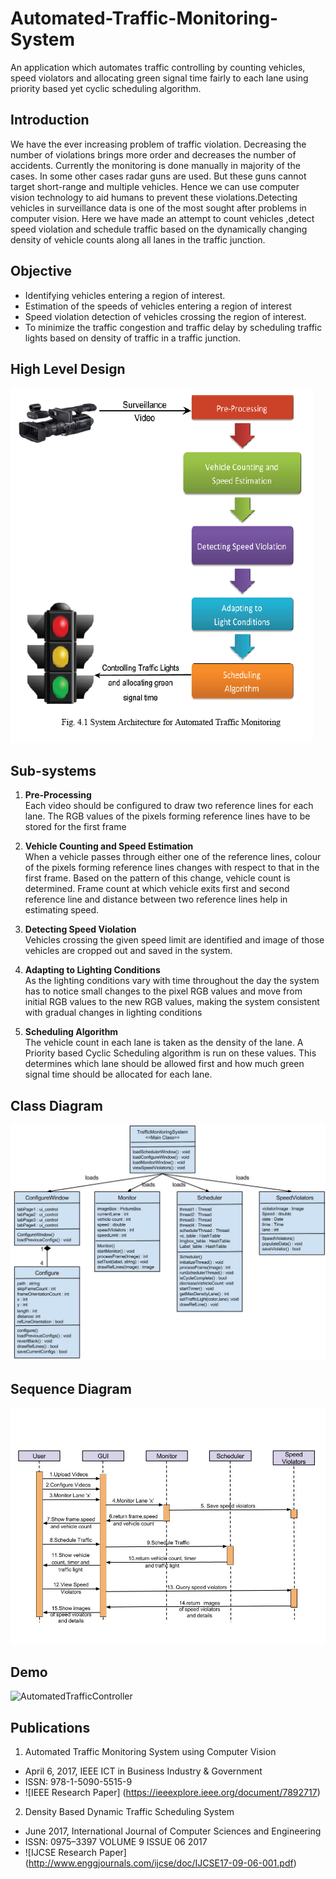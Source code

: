 # Automated-Traffic-Monitoring-System
An application which automates traffic controlling by counting vehicles, speed violators and allocating green signal time fairly to each lane using priority based yet cyclic scheduling algorithm.

## Introduction  
We  have  the  ever  increasing problem of traffic violation. Decreasing  the  number  of  violations brings  more order and decreases the number of accidents. Currently the monitoring  is done  manually  in  majority of the cases. In some other cases radar guns are used. But these guns cannot target short-range and multiple vehicles. Hence  we can  use computer vision  technology  to  aid humans to prevent these violations.Detecting vehicles in surveillance data is one of the most sought after problems in computer vision. Here we have made an attempt to count vehicles ,detect speed violation and schedule traffic based on the dynamically changing density of vehicle counts along all lanes in the traffic junction.

## Objective
- Identifying vehicles entering a region of interest.
- Estimation of the speeds of vehicles entering a region of interest
- Speed violation detection of vehicles crossing the region of interest.
- To minimize the traffic congestion and traffic delay by scheduling traffic lights based on density of traffic in a traffic junction.

## High Level Design  

![High Level Design](Demo/images/SystemArchitecture.png)

## Sub-systems  

1. **Pre-Processing**  
Each video should be configured to draw two reference lines for each lane. The RGB values of the pixels forming reference lines have to be stored for the first frame

2. **Vehicle Counting and Speed Estimation**  
When a vehicle passes through either one of the reference lines, colour of the pixels forming reference lines changes with respect to that in the first frame. Based on the pattern of this  change, vehicle count is determined. Frame count at which vehicle exits first and second reference line and distance between two reference lines help in estimating speed.

3. **Detecting Speed Violation**  
Vehicles crossing the given speed limit are identified and image of those vehicles are cropped out and saved in the system.

4. **Adapting to Lighting Conditions**  
As the lighting conditions vary with time throughout the   day the system has to  notice small changes to the pixel  RGB values and move from initial RGB values to the new  RGB values, making the system consistent with gradual  changes in lighting conditions

5. **Scheduling Algorithm**  
The vehicle count in each lane is taken as the density of the lane. A Priority based Cyclic Scheduling algorithm is run on these values. This determines which lane should be allowed first and how much green signal time should be allocated for each lane.


## Class Diagram  

![ClassDiagram](Demo/images/ClassDiagram.jpg)

## Sequence Diagram  

![SequenceDiagram](Demo/images/SequenceDiagram.jpg)

## Demo  

![AutomatedTrafficController](Demo/AutomatedTrafficController.gif)

## Publications
1.	Automated Traffic Monitoring System using Computer Vision
- April 6, 2017, IEEE ICT in Business Industry & Government
- ISSN: 978-1-5090-5515-9
-	![IEEE Research Paper] (https://ieeexplore.ieee.org/document/7892717)

2.	Density Based Dynamic Traffic Scheduling System
- June 2017,  International Journal of Computer Sciences and Engineering
- ISSN: 0975–3397 VOLUME 9 ISSUE 06 2017
- ![IJCSE Research Paper] (http://www.enggjournals.com/ijcse/doc/IJCSE17-09-06-001.pdf)


